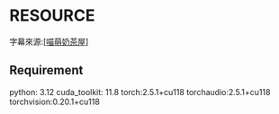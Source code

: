 # RESOURCE

字幕來源:[[喵萌奶茶屋](https://www.nekomoe.cafe/)]

## Requirement

python: 3.12
cuda_toolkit: 11.8
torch:2.5.1+cu118
torchaudio:2.5.1+cu118
torchvision:0.20.1+cu118